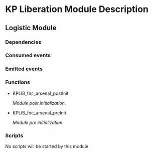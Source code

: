 # KP Liberation Module Description

## Logistic Module


### Dependencies


### Consumed events


### Emitted events


### Functions
* KPLIB_fnc_arsenal_postInit

  *Module post initialization.*

* KPLIB_fnc_arsenal_preInit

  *Module pre initialization.*

### Scripts
No scripts will be started by this module
